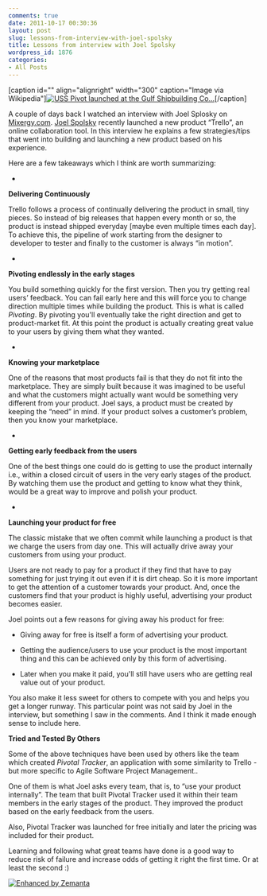 ```yaml
---
comments: true
date: 2011-10-17 00:30:36
layout: post
slug: lessons-from-interview-with-joel-spolsky
title: Lessons from interview with Joel Spolsky
wordpress_id: 1876
categories:
- All Posts
---
```




[caption id="" align="alignright" width="300" caption="Image via Wikipedia"][![USS Pivot launched at the Gulf Shipbuilding Co...](http://upload.wikimedia.org/wikipedia/commons/thumb/9/9d/PivotLaunching3S.jpg/300px-PivotLaunching3S.jpg)](http://commons.wikipedia.org/wiki/File:PivotLaunching3S.jpg)[/caption]









A couple of days back I watched an interview with Joel Splosky on [Mixergy.com](http://mixergy.com/trello-joel-spolsky-interview/). [Joel Spolsky](http://www.joelonsoftware.com/AboutMe.html) recently launched a new product “Trello”, an online collaboration tool. In this interview he explains a few strategies/tips that went into building and launching a new product based on his experience.




Here are a few takeaways which I think are worth summarizing:






	
  * 


**Delivering Continuously**







Trello follows a process of continually delivering the product in small, tiny pieces. So instead of big releases that happen every month or so, the product is instead shipped everyday [maybe even multiple times each day]. To achieve this, the pipeline of work starting from the designer to  developer to tester and finally to the customer is always “in motion”.






	
  * 


**Pivoting endlessly in the early stages**







You build something quickly for the first version. Then you try getting real users’ feedback. You can fail early here and this will force you to change direction multiple times while building the product. This is what is called _Pivoting_. By pivoting you'll eventually take the right direction and get to product-market fit. At this point the product is actually creating great value to your users by giving them what they wanted.






	
  * 


**Knowing your marketplace**







One of the reasons that most products fail is that they do not fit into the marketplace. They are simply built because it was imagined to be useful and what the customers might actually want would be something very different from your product. Joel says, a product must be created by keeping the “need” in mind. If your product solves a customer’s problem, then you know your marketplace.






	
  * 


**Getting early feedback from the users**







One of the best things one could do is getting to use the product internally i.e., within a closed circuit of users in the very early stages of the product. By watching them use the product and getting to know what they think, would be a great way to improve and polish your product.






	
  * 


**Launching your product for free**







The classic mistake that we often commit while launching a product is that we charge the users from day one. This will actually drive away your customers from using your product.




Users are not ready to pay for a product if they find that have to pay something for just trying it out even if it is dirt cheap. So it is more important to get the attention of a customer towards your product. And, once the customers find that your product is highly useful, advertising your product becomes easier.




Joel points out a few reasons for giving away his product for free:






	
  * Giving away for free is itself a form of advertising your product.

	
  * Getting the audience/users to use your product is the most important thing and this can be achieved only by this form of advertising.

	
  * Later when you make it paid, you'll still have users who are getting real value out of your product.




You also make it less sweet for others to compete with you and helps you get a longer runway. This particular point was not said by Joel in the interview, but something I saw in the comments. And I think it made enough sense to include here.




**Tried and Tested By Others**




Some of the above techniques have been used by others like the team which created _Pivotal Tracker_, an application with some similarity to Trello - but more specific to Agile Software Project Management..




One of them is what Joel asks every team, that is, to “use your product internally”. The team that built Pivotal Tracker used it within their team members in the early stages of the product. They improved the product based on the early feedback from the users.




Also, Pivotal Tracker was launched for free initially and later the pricing was included for their product.




Learning and following what great teams have done is a good way to reduce risk of failure and increase odds of getting it right the first time. Or at least the second :)





[![Enhanced by Zemanta](http://img.zemanta.com/zemified_e.png?x-id=dc8693de-42c6-42c8-9357-4a0607a2e696)](http://www.zemanta.com/)
